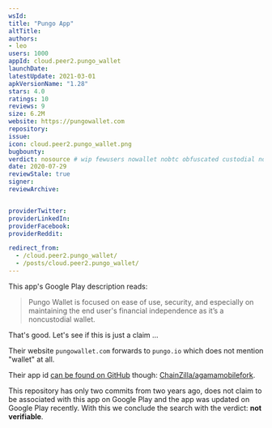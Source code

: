 ```yaml
---
wsId: 
title: "Pungo App"
altTitle: 
authors:
- leo
users: 1000
appId: cloud.peer2.pungo_wallet
launchDate: 
latestUpdate: 2021-03-01
apkVersionName: "1.28"
stars: 4.0
ratings: 10
reviews: 9
size: 6.2M
website: https://pungowallet.com
repository: 
issue: 
icon: cloud.peer2.pungo_wallet.png
bugbounty: 
verdict: nosource # wip fewusers nowallet nobtc obfuscated custodial nosource nonverifiable reproducible bounty defunct
date: 2020-07-29
reviewStale: true
signer: 
reviewArchive:


providerTwitter: 
providerLinkedIn: 
providerFacebook: 
providerReddit: 

redirect_from:
  - /cloud.peer2.pungo_wallet/
  - /posts/cloud.peer2.pungo_wallet/
---
```



This app's Google Play description reads:

> Pungo Wallet is focused on ease of use, security, and especially on
  maintaining the end user's financial independence as it’s a noncustodial
  wallet.

That's good. Let's see if this is just a claim ...

Their website `pungowallet.com` forwards to `pungo.io` which does not mention
"wallet" at all.

Their app id [can be found on
GitHub](https://github.com/search?l=XML&q=%22cloud.peer2.pungo_wallet%22&type=Code)
though: [ChainZilla/agamamobilefork](https://github.com/ChainZilla/agamamobilefork).

This repository has only two commits from two years ago, does not claim to be
associated with this app on Google Play and the app was updated on Google Play
recently. With this we conclude the search with the verdict: **not verifiable**.

